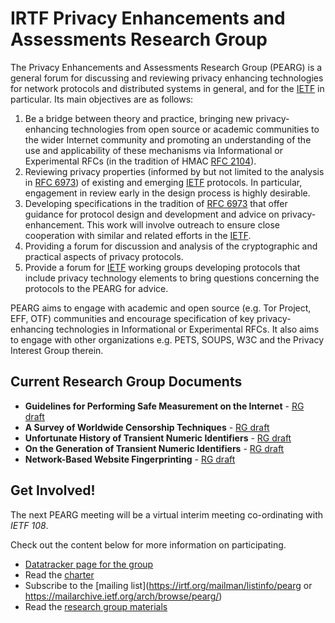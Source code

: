 # IRTF Privacy Enhancements and Assessments Research Group

The Privacy Enhancements and Assessments Research Group (PEARG) is a general forum for discussing and reviewing privacy enhancing technologies for network protocols and distributed systems in general, and for the [IETF](https://ietf.org/) in particular. Its main objectives are as follows:

1. Be a bridge between theory and practice, bringing new privacy-enhancing technologies from open source or academic communities to the wider Internet community and promoting an understanding of the use and applicability of these mechanisms via Informational or Experimental RFCs (in the tradition of HMAC [RFC 2104](https://www.rfc-editor.org/rfc/rfc2104.html)).
2. Reviewing privacy properties (informed by but not limited to the analysis in [RFC 6973](https://www.rfc-editor.org/rfc/rfc6973.html)) of existing and emerging [IETF](https://ietf.org/) protocols. In particular, engagement in review early in the design process is highly desirable.
3. Developing specifications in the tradition of [RFC 6973](https://www.rfc-editor.org/rfc/rfc6973.html) that offer guidance for protocol design and development and advice on privacy-enhancement. This work will involve outreach to ensure close cooperation with similar and related efforts in the [IETF](https://ietf.org/).
4. Providing a forum for discussion and analysis of the cryptographic and practical aspects of privacy protocols.
5. Provide a forum for [IETF](https://ietf.org/) working groups developing protocols that include privacy technology elements to bring questions concerning the protocols to the PEARG for advice.

PEARG aims to engage with academic and open source (e.g. Tor Project, EFF, OTF) communities and encourage specification of key privacy-enhancing technologies in Informational or Experimental RFCs. It also aims to engage with other organizations e.g. PETS, SOUPS, W3C and the Privacy Interest Group therein.

## Current Research Group Documents

- **Guidelines for Performing Safe Measurement on the Internet** -
    [RG draft](https://datatracker.ietf.org/doc/draft-irtf-pearg-safe-internet-measurement/)
- **A Survey of Worldwide Censorship Techniques** -
    [RG draft](https://datatracker.ietf.org/doc/draft-irtf-pearg-censorship/)
- **Unfortunate History of Transient Numeric Identifiers** -
    [RG draft](https://datatracker.ietf.org/doc/draft-irtf-pearg-numeric-ids-history/)
- **On the Generation of Transient Numeric Identifiers** -
    [RG draft](https://datatracker.ietf.org/doc/draft-irtf-pearg-numeric-ids-generation/)
- **Network-Based Website Fingerprinting** -
    [RG draft](https://datatracker.ietf.org/doc/draft-wood-pearg-website-fingerprinting/)

## Get Involved!

The next PEARG meeting will be a virtual interim meeting co-ordinating with *IETF 108*.

Check out the content below for more information on participating.

* [Datatracker page for the group](https://datatracker.ietf.org/rg/pearg/about/)
* Read the [charter](https://datatracker.ietf.org/doc/charter-irtf-pearg/)
* Subscribe to the [mailing list](https://irtf.org/mailman/listinfo/pearg or https://mailarchive.ietf.org/arch/browse/pearg/)
* Read the [research group materials](https://github.com/IRTF-PEARG/wg-materials)